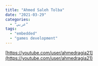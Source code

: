 ```yaml
---
title: "Ahmed Saleh Tolba"
date: "2021-03-29"
categories:
  - "عربي"
tags:
  - "embedded"
  - "games development"
---
```


[https://youtube.com/user/ahmedragia21](https://youtube.com/user/ahmedragia21)
